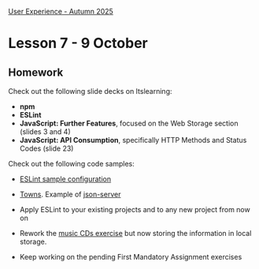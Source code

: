 [User Experience - Autumn 2025](https://github.com/arturomorarioja-kea/WD_UX_E25/blob/main/README.md)

# Lesson 7 - 9 October

[-> White Space exercise]: #
[-> Food repo]: #
[ -> Style anchors and dialog close button]: #
[ -> Meal card: use template and cloneNode]: #
[ -> Iterate]: #
[ -> Favicon]: #
[ -> Individual page]: #
 
## Homework
Check out the following slide decks on Itslearning:
- **npm**
- **ESLint**
- **JavaScript: Further Features**, focused on the Web Storage section (slides 3 and 4)
- **JavaScript: API Consumption**, specifically HTTP Methods and Status Codes (slide 23)

Check out the following code samples:
- [ESLint sample configuration](https://github.com/arturomorarioja/eslint_sample)
- [Towns](https://github.com/arturomorarioja/js_towns). Example of [json-server](https://www.npmjs.com/package/json-server)

- Apply ESLint to your existing projects and to any new project from now on

- Rework the [music CDs exercise](https://github.com/arturomorarioja/kea_js_music_cds_solution) but now storing the information in local storage.
- Keep working on the pending First Mandatory Assignment exercises
